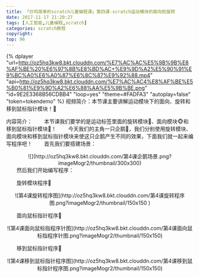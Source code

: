 ```yaml
---
title: 「炒鸡简单的scratch儿童编程课」第四课-scratch运动模块的面向和旋转
date: 2017-11-17 21:20:27
tags: [人工智能,儿童编程,scratch]
categories: scratch教程
copyright:
top: 96
---
```




{% dplayer "url=http://oz5hq3kw8.bkt.clouddn.com/%E7%AC%AC%E5%9B%9B%E8%AF%BE%20%E6%97%8B%E8%BD%AC+%E9%9D%A2%E5%90%91%E9%BC%A0%E6%A0%87%E6%8C%87%E9%92%88.mp4" "api=http://oz5hq3kw8.bkt.clouddn.com/%E7%AC%AC4%E8%AF%BE%E5%B0%81%E9%9D%A2%E6%88%AA%E5%9B%BE.png" "id=9E2E3368B56CDBB4" "loop=yes" "theme=#FADFA3" "autoplay=false" "token=tokendemo" %}
视频简介：本节课主要讲解运动模块下的面向、旋转和移到鼠标指针模块！🐥

内容简介：
&#8195;&#8195;本节课我们要学的是运动标签里面的旋转模块💫、面向模块🐵和移到鼠标指针模块📌！
&#8195;&#8195;今天我们的主角一只企鹅🐧，我们分别使用旋转模块、面向模块和移到鼠标指针模块来使这只企鹅产生不同的效果，下面我们就一起来编写程序吧！<!--more-->
&#8195;&#8195;首先我们要搭建场景：
<div align=center>![](http://oz5hq3kw8.bkt.clouddn.com/第4课企鹅场景.png?imageMogr2/thumbnail/300x300)</div>
&#8195;&#8195;然后我们开始编写程序：

&#8195;&#8195;旋转模块程序🐬
<div align=center>
![第4课旋转程序图](http://oz5hq3kw8.bkt.clouddn.com/第4课旋转程序图.png?imageMogr2/thumbnail/150x150
)</div>

&#8195;&#8195;面向鼠标指针程序🐳
<div align=center>
![第4课面向鼠标指程序针图](http://oz5hq3kw8.bkt.clouddn.com/第4课面向鼠标指程序针图.png?imageMogr2/thumbnail/150x150)
</div>

&#8195;&#8195;移到鼠标指针程序📌
<div align=center>
![第4课移到鼠标指针程序图](http://oz5hq3kw8.bkt.clouddn.com/第4课移到鼠标指针程序图.png?imageMogr2/thumbnail/150x150)
</div>


